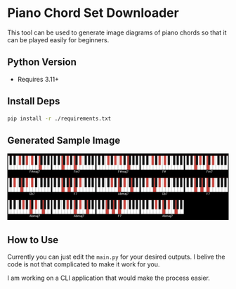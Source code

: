 # Piano Chord Set Downloader

This tool can be used to generate image diagrams of piano chords so that it can be played easily for beginners.

## Python Version
- Requires 3.11+

## Install Deps
```bash
pip install -r ./requirements.txt
```

## Generated Sample Image

![sxx](./sample.png)


## How to Use

Currently you can just edit the `main.py` for your desired outputs. I belive the code is not that complicated to make it work for you.

I am working on a CLI application that would make the process easier.